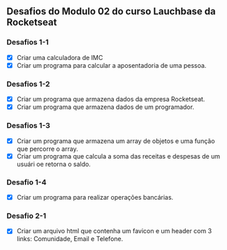 ## Desafios do Modulo 02 do curso Lauchbase da Rocketseat

### Desafios 1-1

- [x] Criar uma calculadora de IMC
- [x] Criar um programa para calcular a aposentadoria de uma pessoa.

### Desafios 1-2

- [x] Criar um programa que armazena dados da empresa Rocketseat.
- [x] Criar um programa que armazena dados de um programador.

### Desafios 1-3

- [x] Criar um programa que armazena um array de objetos e uma função que percorre o array.
- [x] Criar um programa que calcula a soma das receitas e despesas de um usuári oe retorna o saldo.

### Desafio 1-4

- [x] Criar um programa para realizar operações bancárias.

### Desafio 2-1

- [x] Criar um arquivo html que contenha um favicon e um header com 3 links: Comunidade, Email e Telefone.